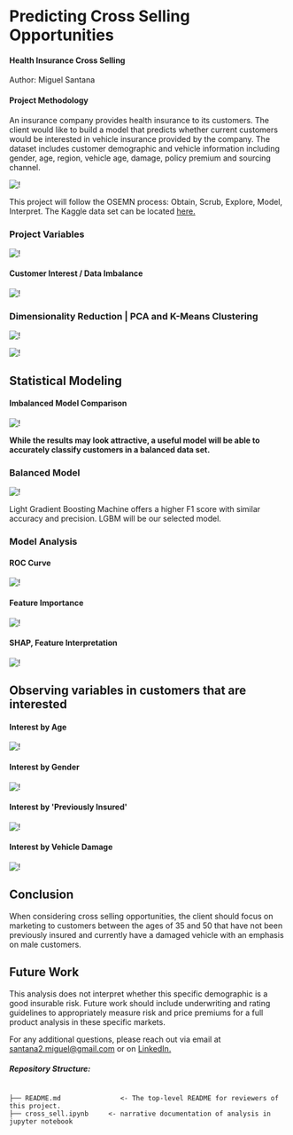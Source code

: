 
# Predicting Cross Selling Opportunities
#### Health Insurance Cross Selling

Author: Miguel Santana

#### Project Methodology
An insurance company provides health insurance to its customers. The client would like to build a model that predicts whether current customers would be interested in vehicle insurance provided by the company. The dataset includes customer demographic and vehicle information including gender, age, region, vehicle age, damage, policy premium and sourcing channel. 

![!](/images/crosssell.jpg)

This project will follow the OSEMN process: Obtain, Scrub, Explore, Model, Interpret. The Kaggle data set can be located [here.](https://www.kaggle.com/anmolkumar/health-insurance-cross-sell-prediction)

### Project Variables

![!](/images/data.png)

#### Customer Interest / Data Imbalance

![!](/images/customerinterest.png)

### Dimensionality Reduction | PCA and K-Means Clustering

![!](/images/elbow.png)

![!](/images/cluster.png)

## Statistical Modeling

#### Imbalanced Model Comparison

![!](/images/imbalancedmodel.png)

**While the results may look attractive, a useful model will be able to accurately classify customers in a balanced data set.**

### Balanced Model

![!](/images/balanced.png)

Light Gradient Boosting Machine offers a higher F1 score with similar accuracy and precision. LGBM will be our selected model. 

### Model Analysis

#### ROC Curve

![!](/images/ROC.png)

#### Feature Importance

![!](/images/featimp.png)

#### SHAP, Feature Interpretation

![!](/images/shap.png)

## Observing variables in customers that are interested

#### Interest by Age

![!](/images/agestat.jpg)

#### Interest by Gender

![!](/images/genderstat.jpg)

#### Interest by 'Previously Insured'

![!](/images/prev_ins.jpg)

#### Interest by Vehicle Damage

![!](/images/veh_dam.jpg)

## Conclusion
When considering cross selling opportunities, the client should focus on marketing to customers between the ages of 35 and 50 that have not been previously insured and currently have a damaged vehicle with an emphasis on male customers.

## Future Work
This analysis does not interpret whether this specific demographic is a good insurable risk. Future work should include underwriting and rating guidelines to appropriately measure risk and price premiums for a full product analysis in these specific markets.  

For any additional questions, please reach out via email at santana2.miguel@gmail.com or on [LinkedIn.](https://www.linkedin.com/in/miguel-angel-santana-ii-mba-51467276/)

##### Repository Structure:

```

├── README.md               <- The top-level README for reviewers of this project.
├── cross_sell.ipynb     <- narrative documentation of analysis in jupyter notebook

```